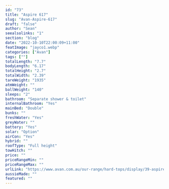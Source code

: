 ```yaml
---
id: "73"
title: "Aspire 617"
slug: "Avan-Aspire-617"
draft: "false"
author: "Sean"
seealsolinks: "1"
section: "blog"
date: "2022-10-10T22:00:09+11:00"
featImage: "jayco1.webp"
categories: ["Avan"]
tags: [""]
totalLength: "7.7"
bodyLength: "6.17"
totalHeight: "2.7"
totalWidth: "2.39"
tareWeight: "1935"
atmWeight: ""
ballWeight: "140"
sleeps: "2"
bathroom: "Separate shower & toilet"
internalBathroom: "Yes"
mainBed: "Double"
bunks: ""
freshWater: "Yes"
greyWater: ""
battery: "Yes"
solar: "Option"
airCon: "Yes"
hybrid: ""
roofType: "Full height"
towHitch: ""
price: ""
priceRangeMin: ""
priceRangeMax: ""
urlLink: "https://www.avan.com.au/our-range/hard-tops/display/39-aspire-564-600-series-hardtop"
aussieMade: ""
featured: ""
---
```

